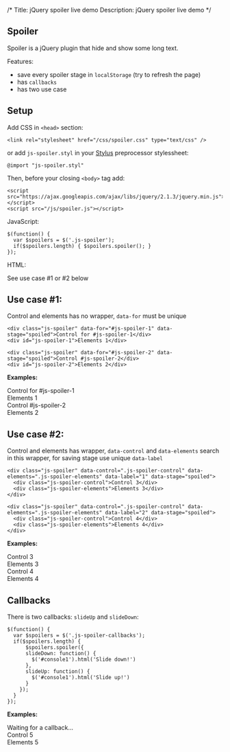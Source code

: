 /*
Title: jQuery spoiler live demo
Description: jQuery spoiler live demo
*/

<link rel="stylesheet" href="/css/spoiler.css" type="text/css" />
<script src="https://ajax.googleapis.com/ajax/libs/jquery/2.1.3/jquery.min.js"></script>
<script src="/js/spoiler.js"></script>
<script src="/js/spoiler-demo.js"></script>


## Spoiler

Spoiler is a jQuery plugin that hide and show some long text.

Features:

  * save every spoiler stage in `localStorage` (try to refresh the page)
  * has `callbacks`
  * has two use case

## Setup

Add CSS in `<head>` section:

    <link rel="stylesheet" href="/css/spoiler.css" type="text/css" />

or add `js-spoiler.styl` in your [Stylus](http://en.wikipedia.org/wiki/Stylus_(stylesheet_language)) preprocessor stylessheet:

    @import "js-spoiler.styl"

Then, before your closing `<body>` tag add:

    <script src="https://ajax.googleapis.com/ajax/libs/jquery/2.1.3/jquery.min.js"></script>
    <script src="/js/spoiler.js"></script>

JavaScript:

    $(function() {
      var $spoilers = $('.js-spoiler');
      if($spoilers.length) { $spoilers.spoiler(); }
    });

HTML:

  See use case #1 or #2 below


##  Use case #1:

Control and elements has no wrapper, `data-for` must be unique

    <div class="js-spoiler" data-for="#js-spoiler-1" data-stage="spoiled">Control for #js-spoiler-1</div>
    <div id="js-spoiler-1">Elements 1</div>

    <div class="js-spoiler" data-for="#js-spoiler-2" data-stage="spoiled">Control #js-spoiler-2</div>
    <div id="js-spoiler-2">Elements 2</div>

**Examples:**

<div class="js-spoiler" data-for="#js-spoiler-1" data-stage="spoiled">Control for #js-spoiler-1</div>
<div id="js-spoiler-1">Elements 1</div>

<div class="js-spoiler" data-for="#js-spoiler-2" data-stage="spoiled">Control #js-spoiler-2</div>
<div id="js-spoiler-2">Elements 2</div>


##  Use case #2:

Control and elements has wrapper, `data-control` and `data-elements` search in this wrapper, for saving stage use unique `data-label`

    <div class="js-spoiler" data-control=".js-spoiler-control" data-elements=".js-spoiler-elements" data-label="1" data-stage="spoiled">
      <div class="js-spoiler-control">Control 3</div>
      <div class="js-spoiler-elements">Elements 3</div>
    </div>

    <div class="js-spoiler" data-control=".js-spoiler-control" data-elements=".js-spoiler-elements" data-label="2" data-stage="spoiled">
      <div class="js-spoiler-control">Control 4</div>
      <div class="js-spoiler-elements">Elements 4</div>
    </div>

**Examples:**

<div class="js-spoiler" data-control=".js-spoiler-control" data-elements=".js-spoiler-elements" data-label="1" data-stage="spoiled">
  <div class="js-spoiler-control">Control 3</div>
  <div class="js-spoiler-elements">Elements 3</div>
</div>

<div class="js-spoiler" data-control=".js-spoiler-control" data-elements=".js-spoiler-elements" data-label="2" data-stage="spoiled">
  <div class="js-spoiler-control">Control 4</div>
  <div class="js-spoiler-elements">Elements 4</div>
</div>


## Callbacks

There is two callbacks: `slideUp` and `slideDown`:

    $(function() {
      var $spoilers = $('.js-spoiler-callbacks');
      if($spoilers.length) {
          $spoilers.spoiler({
          slideDown: function() {
            $('#console1').html('Slide down!')
          },
          slideUp: function() {
            $('#console1').html('Slide up!')
          }
        });
      }
    });

**Examples:**

<div id="console1">Waiting for a callback...</div>

<div class="js-spoiler-callbacks" data-control=".js-spoiler-control" data-elements=".js-spoiler-elements" data-label="2" data-stage="spoiled">
  <div class="js-spoiler-control">Control 5</div>
  <div class="js-spoiler-elements">Elements 5</div>
</div>
<script>
$(function() {
  var $spoilers = $('.js-spoiler-callbacks');
  if($spoilers.length) {
    $spoilers.spoiler({
      slideDown: function() {
        $('#console1').html('Slide down!')
      },
      slideUp: function() {
        $('#console1').html('Slide up!')
      }
    });
  }
});
</script>



